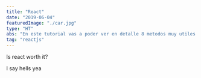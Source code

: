 ```yaml
---
title: "React"
date: "2019-06-04"
featuredImage: "./car.jpg"
type: "HT"
abs: "En este tutorial vas a poder ver en detalle 8 metodos muy utiles para arrays, Filter, map, some, includes, every, forEach, reduce, find. Esta es la primera parte, en la segunda parte cubriremos más metodos aplicables a Arrays, que resultan utiles en muchos casos diversos "
tag: "reactjs"
---
```


Is react worth it?

I say hells yea